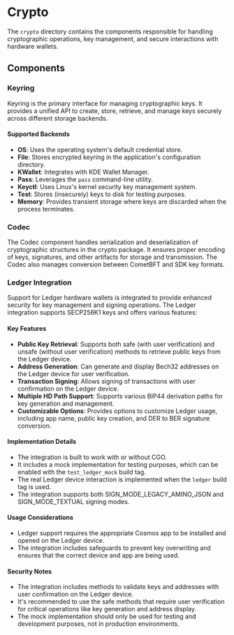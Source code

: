 # Crypto

The `crypto` directory contains the components responsible for handling cryptographic operations, key management, and secure interactions with hardware wallets.

## Components

### Keyring

Keyring is the primary interface for managing cryptographic keys. It provides a unified API to create, store, retrieve, and manage keys securely across different storage backends.

#### Supported Backends

- **OS**: Uses the operating system's default credential store.
- **File**: Stores encrypted keyring in the application's configuration directory.
- **KWallet**: Integrates with KDE Wallet Manager.
- **Pass**: Leverages the `pass` command-line utility.
- **Keyctl**: Uses Linux's kernel security key management system.
- **Test**: Stores (insecurely) keys to disk for testing purposes.
- **Memory**: Provides transient storage where keys are discarded when the process terminates.

### Codec

The Codec component handles serialization and deserialization of cryptographic structures in the crypto package. It ensures proper encoding of keys, signatures, and other artifacts for storage and transmission. The Codec also manages conversion between CometBFT and SDK key formats.

### Ledger Integration

Support for Ledger hardware wallets is integrated to provide enhanced security for key management and signing operations. The Ledger integration supports SECP256K1 keys and offers various features:

#### Key Features

- **Public Key Retrieval**: Supports both safe (with user verification) and unsafe (without user verification) methods to retrieve public keys from the Ledger device.
- **Address Generation**: Can generate and display Bech32 addresses on the Ledger device for user verification.
- **Transaction Signing**: Allows signing of transactions with user confirmation on the Ledger device.
- **Multiple HD Path Support**: Supports various BIP44 derivation paths for key generation and management.
- **Customizable Options**: Provides options to customize Ledger usage, including app name, public key creation, and DER to BER signature conversion.

#### Implementation Details

- The integration is built to work with or without CGO.
- It includes a mock implementation for testing purposes, which can be enabled with the `test_ledger_mock` build tag.
- The real Ledger device interaction is implemented when the `ledger` build tag is used.
- The integration supports both SIGN_MODE_LEGACY_AMINO_JSON and SIGN_MODE_TEXTUAL signing modes.

#### Usage Considerations

- Ledger support requires the appropriate Cosmos app to be installed and opened on the Ledger device.
- The integration includes safeguards to prevent key overwriting and ensures that the correct device and app are being used.

#### Security Notes

- The integration includes methods to validate keys and addresses with user confirmation on the Ledger device.
- It's recommended to use the safe methods that require user verification for critical operations like key generation and address display.
- The mock implementation should only be used for testing and development purposes, not in production environments.
